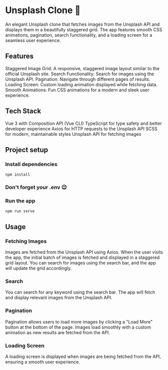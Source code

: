 # Unsplash Clone 🎉

An elegant Unsplash clone that fetches images from the Unsplash API and displays them in a beautifully staggered grid. The app features smooth CSS animations, pagination, search functionality, and a loading screen for a seamless user experience.

## Features

Staggered Image Grid: A responsive, staggered image layout similar to the official Unsplash site.
Search Functionality: Search for images using the Unsplash API.
Pagination: Navigate through different pages of results.
Loading Screen: Custom loading animation displayed while fetching data.
Smooth Animations: Fun CSS animations for a modern and sleek user experience.

## Tech Stack

Vue 3 with Composition API (Vue CLI)
TypeScript for type safety and better developer experience
Axios for HTTP requests to the Unsplash API
SCSS for modern, maintainable styles
Unsplash API for fetching images

## Project setup

### Install dependencies

```
npm install
```

### Don't forget your .env 😉

### Run the app

```
npm run serve
```

## Usage

### Fetching Images

Images are fetched from the Unsplash API using Axios. When the user visits the app, the initial batch of images is fetched and displayed in a staggered grid layout. You can search for images using the search bar, and the app will update the grid accordingly.

### Search

You can search for any keyword using the search bar. The app will fetch and display relevant images from the Unsplash API.

### Pagination

Pagination allows users to load more images by clicking a "Load More" button at the bottom of the page. Images load smoothly with a custom animation as new results are fetched from the API.

### Loading Screen

A loading screen is displayed when images are being fetched from the API, ensuring a smooth user experience.
